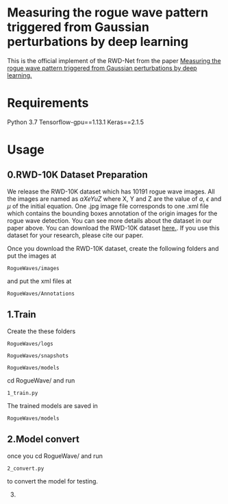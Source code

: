 Measuring the rogue wave pattern triggered from Gaussian perturbations by deep learning
==

This is the official implement of the RWD-Net from the paper [Measuring the rogue wave pattern triggered from Gaussian perturbations by deep learning.](https://arxiv.org/abs/2109.08909)

Requirements
==
Python 3.7
Tensorflow-gpu==1.13.1
Keras==2.1.5

Usage
==

0.RWD-10K Dataset Preparation
--
We release the RWD-10K dataset which has 10191 rogue wave images. All the images are named as $aXeYuZ$ where X, Y and Z are the value of $a$, $\epsilon$ and $\mu$ of the initial equation. One .jpg image file corresponds to one .xml file which contains the bounding boxes annotation of the origin images for the rogue wave detection. You can see more details about the dataset in our paper above. You can download the RWD-10K dataset [here.](https://drive.google.com/file/d/1CdpY5Xco4TnRY0DIryRbhexJB_dTsDGA/view?usp=sharing). If you use this dataset for your research, please cite our paper. 

Once you download the RWD-10K dataset, create the following folders and put the images at 
```
RogueWaves/images
```
and put the xml files at
```
RogueWaves/Annotations
```

1.Train
---
Create the these folders 
```
RogueWaves/logs
```
```
RogueWaves/snapshots
```
```
RogueWaves/models
```
cd RogueWave/ and run
```
1_train.py
```
The trained models are saved in
```
RogueWaves/models

```
2.Model convert
---
once you cd RogueWave/ and run
```
2_convert.py
```
to convert the model for testing.

3.




